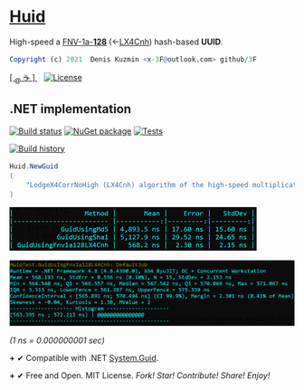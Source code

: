 # [Huid](https://github.com/3F/Huid)

High-speed a [FNV-1a-**128**](https://github.com/3F/Fnv1a128) (\<-[LX4Cnh](https://github.com/3F/LX4Cnh)) hash-based **UUID**.

```r
Copyright (c) 2021  Denis Kuzmin <x-3F@outlook.com> github/3F
```

[ [ <sub>@</sub> ☕ ] ](https://3F.github.io/Donation/) &nbsp;&nbsp; [![License](https://img.shields.io/badge/License-MIT-74A5C2.svg)](https://github.com/3F/Huid/blob/master/License.txt)


## .NET implementation

[![Build status](https://ci.appveyor.com/api/projects/status/l11wcuplkqvtwu40/branch/master?svg=true)](https://ci.appveyor.com/project/3Fs/huid/branch/master)
[![NuGet package](https://img.shields.io/nuget/v/Huid.svg)](https://www.nuget.org/packages/Huid/) 
[![Tests](https://img.shields.io/appveyor/tests/3Fs/huid/master.svg)](https://ci.appveyor.com/project/3Fs/huid/build/tests)

[![Build history](https://buildstats.info/appveyor/chart/3Fs/huid?buildCount=15&includeBuildsFromPullRequest=true&showStats=true)](https://ci.appveyor.com/project/3Fs/huid/history)

```csharp
Huid.NewGuid
(
    "LodgeX4CorrNoHigh (LX4Cnh) algorithm of the high-speed multiplications of 128-bit numbers"
)
```

[![](/img/benchmark.png)](https://twitter.com/github3F/status/1419045735807467520)

[![](/img/benchmark.inf.png)](https://twitter.com/github3F/status/1419045735807467520)

*(1 ns = 0.000000001 sec)*

**\+** ✔ Compatible with .NET [System.Guid](https://docs.microsoft.com/en-us/dotnet/api/system.guid).

**\+** ✔ Free and Open. MIT License. *Fork! Star! Contribute! Share! Enjoy!*
